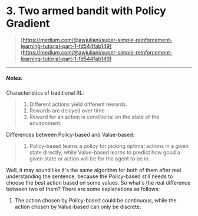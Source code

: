 # 

# 3. Two armed bandit with Policy Gradient

> [https://medium.com/@awjuliani/super-simple-reinforcement-learning-tutorial-part-1-fd544fab149](https://medium.com/@awjuliani/super-simple-reinforcement-learning-tutorial-part-1-fd544fab149)

---

##### Notes:

Characteristics of traditional RL:

> 1. Different actions yield different rewards.
> 2. Rewards are delayed over time
> 3. Reward for an action is conditional on the state of the environment.

Differences between Policy-based and Value-based:

> 1. Policy-based learns a policy for picking optimal actions in a given state directly, while Value-based learns to predict how good a given state or action will be for the agent to be in.

Well, it may sound like it's the same algorithm for both of them after real understanding the sentence, because the Policy-based still needs to choose the best action based on some values. So what's the real difference between two of them? There are some explanations as follows:

1. The action chosen by Policy-based could be continuous, while the action chosen by Value-based can only be discrete.





